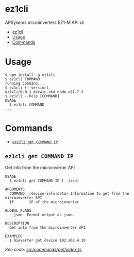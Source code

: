 # ez1cli

APSysems microinverters EZ1-M API cli

<!-- toc -->
* [ez1cli](#ez1cli)
* [Usage](#usage)
* [Commands](#commands)
<!-- tocstop -->

# Usage

<!-- usage -->
```sh-session
$ npm install -g ez1cli
$ ez1cli COMMAND
running command...
$ ez1cli (--version)
ez1cli/0.0.1 darwin-x64 node-v21.7.3
$ ez1cli --help [COMMAND]
USAGE
  $ ez1cli COMMAND
...
```
<!-- usagestop -->

# Commands

<!-- commands -->
* [`ez1cli get COMMAND IP`](#ez1cli-get-command-ip)

## `ez1cli get COMMAND IP`

Get info from the microinverter API

```
USAGE
  $ ez1cli get COMMAND IP [--json]

ARGUMENTS
  COMMAND  (device-info|data) Information to get from the microinverter API
  IP       IP of the microinverter

GLOBAL FLAGS
  --json  Format output as json.

DESCRIPTION
  Get info from the microinverter API

EXAMPLES
  $ minverter get device 192.168.4.10
```

_See code: [src/commands/get/index.ts](https://github.com/tombatossals/ez1cl/blob/v0.0.1/src/commands/get/index.ts)_
<!-- commandsstop -->
